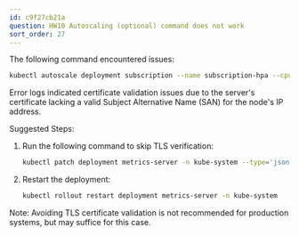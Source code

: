 ```yaml
---
id: c9f27cb21a
question: HW10 Autoscaling (optional) command does not work
sort_order: 27
---
```


The following command encountered issues:

```bash
kubectl autoscale deployment subscription --name subscription-hpa --cpu-percent=20 --min=1 --max=3
```

Error logs indicated certificate validation issues due to the server's certificate lacking a valid Subject Alternative Name (SAN) for the node's IP address.

Suggested Steps:

1. Run the following command to skip TLS verification:
   
   ```bash
   kubectl patch deployment metrics-server -n kube-system --type='json' -p='[{"op": "add", "path": "/spec/template/spec/containers/0/args/-", "value": "--kubelet-insecure-tls"}]'
   ```

2. Restart the deployment:
   
   ```bash
   kubectl rollout restart deployment metrics-server -n kube-system
   ```

Note: Avoiding TLS certificate validation is not recommended for production systems, but may suffice for this case.